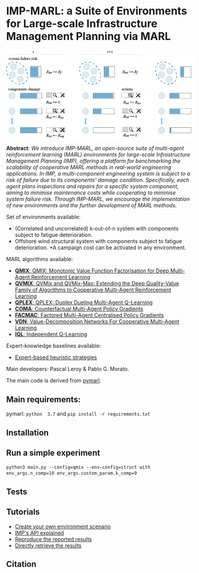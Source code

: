 # IMP-MARL: a Suite of Environments for Large-scale Infrastructure Management Planning via MARL
![imp](imp_intro.png)

**Abstract**: *We introduce IMP-MARL, an open-source suite of multi-agent reinforcement learning (MARL) environments for large-scale Infrastructure Management Planning (IMP), offering a platform for benchmarking the scalability of cooperative MARL methods in real-world engineering applications. In IMP, a multi-component engineering system is subject to a risk of failure due to its components' damage condition. Specifically, each agent plans inspections and repairs for a specific system component, aiming to minimise maintenance costs while cooperating to minimise system failure risk. Through IMP-MARL, we encourage the implementation of new environments and the further development of MARL methods.*

Set of environments available:
- (Correlated and uncorrelated) k-out-of-n system with components subject to fatigue deterioration.
- Offshore wind structural system with components subject to fatigue deterioration.
*A campaign cost can be activated in any environment.

MARL algorithms available:
- [**QMIX**: QMIX: Monotonic Value Function Factorisation for Deep Multi-Agent Reinforcement Learning](https://arxiv.org/abs/1803.11485)
- [**QVMIX**: QVMix and QVMix-Max: Extending the Deep Quality-Value Family of Algorithms to Cooperative Multi-Agent Reinforcement Learning](https://arxiv.org/abs/2012.12062)
- [**QPLEX**: QPLEX: Duplex Dueling Multi-Agent Q-Learning](https://arxiv.org/abs/2008.01062)
- [**COMA**: Counterfactual Multi-Agent Policy Gradients](https://arxiv.org/abs/1705.08926)
- [**FACMAC**: Factored Multi-Agent Centralised Policy Gradients](https://arxiv.org/abs/2003.06709)
- [**VDN**: Value-Decomposition Networks For Cooperative Multi-Agent Learning](https://arxiv.org/abs/1706.05296) 
- [**IQL**: Independent Q-Learning](https://arxiv.org/abs/1511.08779)

Expert-knowledge baselines available:
- [Expert-based heuristic strategies](https://www.sciencedirect.com/science/article/pii/S0167473017302138)

Main developers: Pascal Leroy & Pablo G. Morato.

The main code is derived from [pymarl](https://github.com/oxwhirl/pymarl).

## Main requirements:
pymarl:
`python  3.7`
and
`pip install -r requirements.txt` 

## Installation

## Run a simple experiment 

```shell
python3 main.py --config=qmix --env-config=struct with env_args.n_comp=10 env_args.custom_param.k_comp=9
```         
## Tests

## Tutorials
- [Create your own environment scenario](imp_marl/imp_add_env.md)
- [IMP's API explained](imp_wrappers/wrapper_explained.md)
- [Reproduce the reported results](./results_scripts/results_reproduce.md)
- [Directly retrieve the results](./results_scripts/results_retrieve.md)

## Citation
